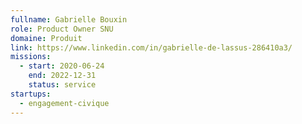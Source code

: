 ```yaml
---
fullname: Gabrielle Bouxin
role: Product Owner SNU
domaine: Produit
link: https://www.linkedin.com/in/gabrielle-de-lassus-286410a3/
missions:
  - start: 2020-06-24
    end: 2022-12-31
    status: service
startups:
  - engagement-civique
---
```


